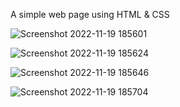 A simple web page using HTML & CSS

![Screenshot 2022-11-19 185601](https://user-images.githubusercontent.com/85480387/202853425-f3183b2c-47f7-4d48-b9ca-4bbb519f4dea.jpg)

![Screenshot 2022-11-19 185624](https://user-images.githubusercontent.com/85480387/202853446-63c7f61e-7b4d-40c5-8b55-4cc8a6cbe323.jpg)

![Screenshot 2022-11-19 185646](https://user-images.githubusercontent.com/85480387/202853456-e27bdf39-e956-45de-9cb5-4cba0514527d.jpg)

![Screenshot 2022-11-19 185704](https://user-images.githubusercontent.com/85480387/202853479-b32db160-08c1-466e-abab-fb9e5bcceee6.jpg)
